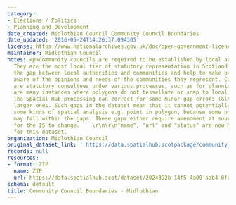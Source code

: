 ```yaml
---
category:
- Elections / Politics
- Planning and Development
date_created: Midlothian Council Community Council Boundaries
date_updated: '2016-05-24T14:26:37.094305'
license: https://www.nationalarchives.gov.uk/doc/open-government-licence/version/3/
maintainer: Midlothian Council
notes: <p>Community councils are required to be established by local authorities.
  They are the most local tier of statutory representation in Scotland. They bridge
  the gap between local authorities and communities and help to make public bodies
  aware of the opinions and needs of the communities they represent. Community councils
  are statutory consultees under various processes, such as for planning applications.\r\n\r\nThere
  are many instances where polygons do not tessellate or snap to local authority boundaries.
  The Spatial Hub processing can correct for some minor gap errors (&lt;5m) but not
  larger ones. Such gaps in the dataset mean that it cannot potentially be used for
  some kinds of spatial analysis e.g. point in polygon, because some point locations
  may fall within the gaps. These gaps either require amendment at source or approval
  for the IS to change.    \r\n\r\n"name", "url" and "status" are now MANDATORY fields
  for this dataset.                                                                                                                                                                                                                                                                                                                                                                                                                                                                                                                                                                                                                                                                                                                                                                                                                                                                                                                                                                                                                                                                                                                                                                                                                                                                                                                                                                                                                                                                                                                                                                                                                           </p>
organization: Midlothian Council
original_dataset_link: ' https://data.spatialhub.scotpackage/community_council_boundaries-ml'
records: null
resources:
- format: ZIP
  name: ZIP
  url: https://data.spatialhub.scot/dataset/2024392b-14f5-4a09-aab4-0fa976ede3f2/resource/7fbfe97c-55a5-449b-bd65-00a009ef7850/download/commcouncil.zip
schema: default
title: Community Council Boundaries - Midlothian
---
```

